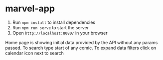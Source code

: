# marvel-app

1. Run `npm install` to install dependencies 
2. Run `npm run serve` to start the server
3. Open `http://localhost:8080/` in your browser

Home page is showing initial data provided by the API without any params passed. To search type start of any comic. To expand data filters click on calendar icon next to search
